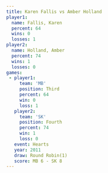 ```yaml
---
title: Karen Fallis vs Amber Holland
player1:              
  name: Fallis, Karen 
  percent: 64         
  wins: 0             
  losses: 1           
player2:              
  name: Holland, Amber
  percent: 74         
  wins: 1             
  losses: 0           
games:
 - player1:         
     team: 'MB'     
     position: Third
     percent: 64    
     win: 0         
     loss: 1        
   player2:          
     team: 'SK'      
     position: Fourth
     percent: 74     
     win: 1          
     loss: 0         
   event: Hearts       
   year: 2011          
   draw: Round Robin(1)
   score: MB 6 - SK 8  
---
```

